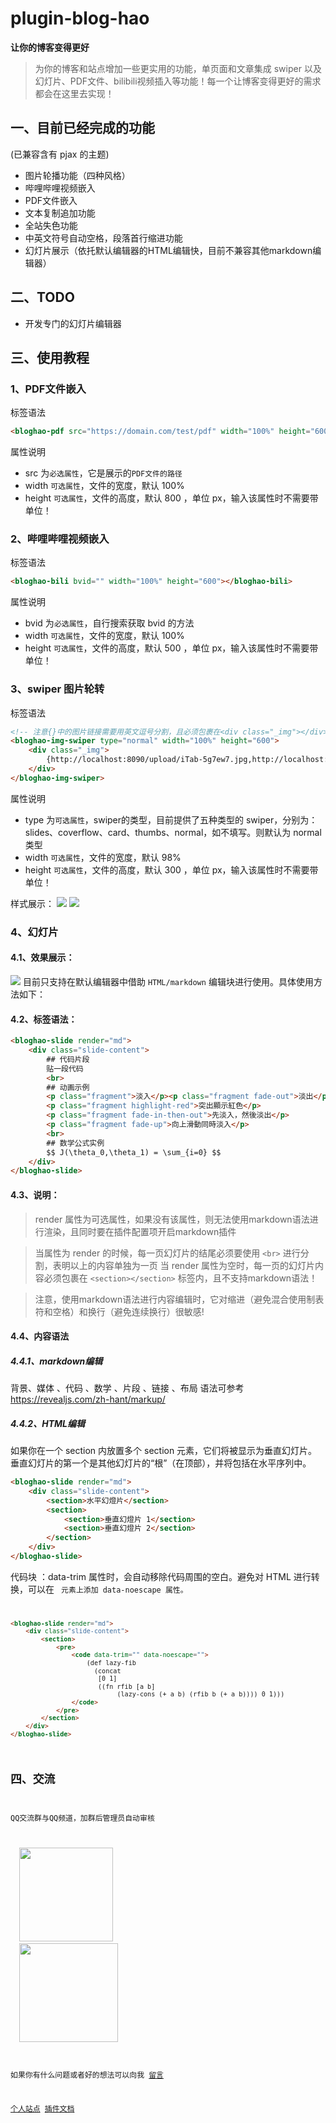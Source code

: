 # plugin-blog-hao
**让你的博客变得更好**

> 为你的博客和站点增加一些更实用的功能，单页面和文章集成 swiper 以及幻灯片、PDF文件、bilibili视频插入等功能！每一个让博客变得更好的需求都会在这里去实现！

## 一、目前已经完成的功能
(已兼容含有 pjax 的主题)
- 图片轮播功能（四种风格）
- 哔哩哔哩视频嵌入
- PDF文件嵌入
- 文本复制追加功能
- 全站失色功能
- 中英文符号自动空格，段落首行缩进功能
- 幻灯片展示（依托默认编辑器的HTML编辑快，目前不兼容其他markdown编辑器）

## 二、TODO
- 开发专门的幻灯片编辑器

## 三、使用教程
### 1、PDF文件嵌入
标签语法
```html
<bloghao-pdf src="https://domain.com/test/pdf" width="100%" height="600"></bloghao-pdf>
```
属性说明
* src 为`必选属性`，它是展示的`PDF文件的路径`
* width `可选属性`，文件的宽度，默认 100%
* height `可选属性`，文件的高度，默认 800 ，单位 px，输入该属性时不需要带单位！

### 2、哔哩哔哩视频嵌入
标签语法
```html
<bloghao-bili bvid="" width="100%" height="600"></bloghao-bili>
```
属性说明
* bvid 为`必选属性`，自行搜索获取 bvid 的方法
* width `可选属性`，文件的宽度，默认 100%
* height `可选属性`，文件的高度，默认 500 ，单位 px，输入该属性时不需要带单位！

### 3、swiper 图片轮转

标签语法
```html
<!-- 注意{}中的图片链接需要用英文逗号分割，且必须包裹在<div class="_img"></div>标签内 -->
<bloghao-img-swiper type="normal" width="100%" height="600">
    <div class="_img">
        {http://localhost:8090/upload/iTab-5g7ew7.jpg,http://localhost:8090/upload/女帝-tuya.webp,http://localhost:8090/upload/iTab-g7319l.png,http://localhost:8090/upload/iTab-28rmkm.jpg}
    </div>
</bloghao-img-swiper>
```
属性说明
* type 为`可选属性`，swiper的类型，目前提供了五种类型的 swiper，分别为：slides、coverflow、card、thumbs、normal，如不填写。则默认为 normal 类型
* width `可选属性`，文件的宽度，默认 98%
* height `可选属性`，文件的高度，默认 300 ，单位 px，输入该属性时不需要带单位！

样式展示：
![](https://api.minio.yyds.pink/bbs/2024-06-26/1719384602-300917-swiper-show1-tuya.webp)
![](https://api.minio.yyds.pink/bbs/2024-06-26/1719384603-193019-swiper-show2-tuya.webp)

### 4、幻灯片
#### 4.1、效果展示：
![](https://api.minio.yyds.pink/bbs/2024-06-26/1719384942-472083-bloghaoslide.gif)
目前只支持在默认编辑器中借助 `HTML/markdown` 编辑块进行使用。具体使用方法如下：
#### 4.2、标签语法：
```html
<bloghao-slide render="md">
    <div class="slide-content">
        ## 代码片段
        贴一段代码
        <br>
        ## 动画示例
        <p class="fragment">淡入</p><p class="fragment fade-out">淡出</p>
        <p class="fragment highlight-red">突出顯示紅色</p>
        <p class="fragment fade-in-then-out">先淡入，然後淡出</p>
        <p class="fragment fade-up">向上滑動同時淡入</p>
        <br>
        ## 数学公式实例 
        $$ J(\theta_0,\theta_1) = \sum_{i=0} $$
    </div>
</bloghao-slide>
```
#### 4.3、说明：
>render 属性为可选属性，如果没有该属性，则无法使用markdown语法进行渲染，且同时要在插件配置项开启markdown插件

>当属性为 render 的时候，每一页幻灯片的结尾必须要使用 `<br>` 进行分割，表明以上的内容单独为一页
当 render 属性为空时，每一页的幻灯片内容必须包裹在 `<section></section>` 标签内，且不支持markdown语法！

> 注意，使用markdown语法进行内容编辑时，它对缩进（避免混合使用制表符和空格）和换行（避免连续换行）很敏感!

#### 4.4、内容语法

##### 4.4.1、markdown编辑

背景、媒体 、代码 、数学 、片段 、链接 、布局 语法可参考 https://revealjs.com/zh-hant/markup/



##### 4.4.2、HTML编辑
如果你在一个 section 内放置多个 section 元素，它们将被显示为垂直幻灯片。垂直幻灯片的第一个是其他幻灯片的“根”（在顶部），并将包括在水平序列中。
```html
<bloghao-slide render="md">
    <div class="slide-content">
        <section>水平幻燈片</section>
        <section>
            <section>垂直幻燈片 1</section>
            <section>垂直幻燈片 2</section>
        </section>
    </div>
</bloghao-slide>
```
代码块 ：data-trim 属性时，会自动移除代码周围的空白。避免对 HTML 进行转换，可以在 <code> 元素上添加 data-noescape 属性。
```html
<bloghao-slide render="md">
    <div class="slide-content">
        <section>
            <pre>
                <code data-trim="" data-noescape="">
                    (def lazy-fib
                      (concat
                       [0 1]
                       ((fn rfib [a b]
                            (lazy-cons (+ a b) (rfib b (+ a b)))) 0 1)))
                </code>
            </pre>
        </section>
    </div>
</bloghao-slide>
```

## 四、交流
QQ交流群与QQ频道，加群后管理员自动审核
<div>
&emsp;&emsp;<img src="https://api.minio.yyds.pink/bbs/2024-06-04/1717467713-802505-qq.png" width=150px />
&emsp;&emsp;<img src="https://api.minio.yyds.pink/bbs/2024-06-04/1717467714-226493-qq.jpg" width=158px />
</div>

如果你有什么问题或者好的想法可以向我 [留言](https://blog.wenjing.xin/messageWall)


[个人站点](https://blog.wenjing.xin)
 [插件文档](https://blog.wenjing.xin/docs/halo-plugins)


